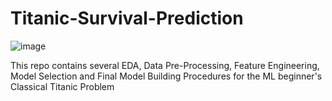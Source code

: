# Titanic-Survival-Prediction

![image](https://user-images.githubusercontent.com/86600232/132251623-9d4c5f13-b30c-42b4-ac93-264e08ae519e.png)

This repo contains several EDA, Data Pre-Processing, Feature Engineering, Model Selection and Final Model Building Procedures for the ML beginner's Classical Titanic Problem
